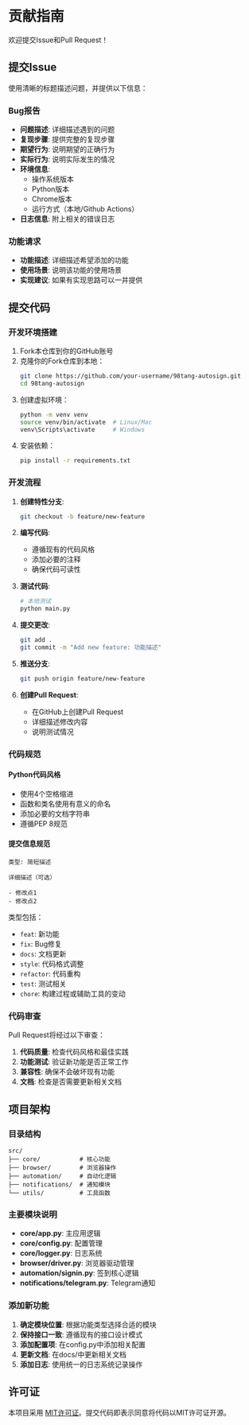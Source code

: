 # 贡献指南

欢迎提交Issue和Pull Request！

## 提交Issue

使用清晰的标题描述问题，并提供以下信息：

### Bug报告
- **问题描述**: 详细描述遇到的问题
- **复现步骤**: 提供完整的复现步骤
- **期望行为**: 说明期望的正确行为
- **实际行为**: 说明实际发生的情况
- **环境信息**: 
  - 操作系统版本
  - Python版本
  - Chrome版本
  - 运行方式（本地/Github Actions）
- **日志信息**: 附上相关的错误日志

### 功能请求
- **功能描述**: 详细描述希望添加的功能
- **使用场景**: 说明该功能的使用场景
- **实现建议**: 如果有实现思路可以一并提供

## 提交代码

### 开发环境搭建

1. Fork本仓库到你的GitHub账号
2. 克隆你的Fork仓库到本地：
   ```bash
   git clone https://github.com/your-username/98tang-autosign.git
   cd 98tang-autosign
   ```
3. 创建虚拟环境：
   ```bash
   python -m venv venv
   source venv/bin/activate  # Linux/Mac
   venv\Scripts\activate     # Windows
   ```
4. 安装依赖：
   ```bash
   pip install -r requirements.txt
   ```

### 开发流程

1. **创建特性分支**:
   ```bash
   git checkout -b feature/new-feature
   ```

2. **编写代码**:
   - 遵循现有的代码风格
   - 添加必要的注释
   - 确保代码可读性

3. **测试代码**:
   ```bash
   # 本地测试
   python main.py
   ```

4. **提交更改**:
   ```bash
   git add .
   git commit -m "Add new feature: 功能描述"
   ```

5. **推送分支**:
   ```bash
   git push origin feature/new-feature
   ```

6. **创建Pull Request**:
   - 在GitHub上创建Pull Request
   - 详细描述修改内容
   - 说明测试情况

### 代码规范

#### Python代码风格
- 使用4个空格缩进
- 函数和类名使用有意义的命名
- 添加必要的文档字符串
- 遵循PEP 8规范

#### 提交信息规范
```
类型: 简短描述

详细描述（可选）

- 修改点1
- 修改点2
```

类型包括：
- `feat`: 新功能
- `fix`: Bug修复
- `docs`: 文档更新
- `style`: 代码格式调整
- `refactor`: 代码重构
- `test`: 测试相关
- `chore`: 构建过程或辅助工具的变动

### 代码审查

Pull Request将经过以下审查：

1. **代码质量**: 检查代码风格和最佳实践
2. **功能测试**: 验证新功能是否正常工作
3. **兼容性**: 确保不会破坏现有功能
4. **文档**: 检查是否需要更新相关文档

## 项目架构

### 目录结构
```
src/
├── core/           # 核心功能
├── browser/        # 浏览器操作
├── automation/     # 自动化逻辑
├── notifications/  # 通知模块
└── utils/          # 工具函数
```

### 主要模块说明

- **core/app.py**: 主应用逻辑
- **core/config.py**: 配置管理
- **core/logger.py**: 日志系统
- **browser/driver.py**: 浏览器驱动管理
- **automation/signin.py**: 签到核心逻辑
- **notifications/telegram.py**: Telegram通知

### 添加新功能

1. **确定模块位置**: 根据功能类型选择合适的模块
2. **保持接口一致**: 遵循现有的接口设计模式
3. **添加配置项**: 在config.py中添加相关配置
4. **更新文档**: 在docs/中更新相关文档
5. **添加日志**: 使用统一的日志系统记录操作

## 许可证

本项目采用 [MIT许可证](../LICENSE)。提交代码即表示同意将代码以MIT许可证开源。
